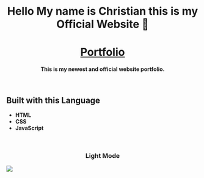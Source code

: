 <h1 align="center"><b>Hello My name is Christian this is my Official Website 👋 <b></h1>
<h1 align="center"><a href='https://tianmeds.github.io/'>Portfolio</a></h1>
<p align="center">This is my newest and official website portfolio.</p>
<br>
<h2>Built with this Language</h2>
<ul>
  <li> HTML </li>
  <li> CSS </li>
  <li> JavaScript </li>
</ul>
<br>
<h3 align="center">Light Mode</h3>
<img align="center" src="https://raw.githubusercontent.com/TianMeds/TianMeds.github.io/main/images/image_2022-06-11_161319889.png" />

